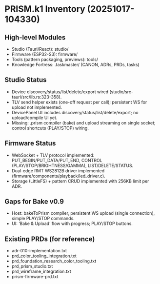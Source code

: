 # PRISM.k1 Inventory (20251017-104330)

## High-level Modules
- Studio (Tauri/React): studio/
- Firmware (ESP32-S3): firmware/
- Tools (pattern packaging, previews): tools/
- Knowledge Fortress: .taskmaster/ (CANON, ADRs, PRDs, tasks)

## Studio Status
- Device discovery/status/list/delete/export wired (studio/src-tauri/src/lib.rs:323-358).
- TLV send helper exists (one-off request per call); persistent WS for upload not implemented.
- DevicePanel UI includes discovery/status/list/delete/export; no upload/compile UI yet.
- Missing: .prism compiler (bake) and upload streaming on single socket; control shortcuts (PLAY/STOP) wiring.

## Firmware Status
- WebSocket + TLV protocol implemented: PUT_BEGIN/PUT_DATA/PUT_END, CONTROL (PLAY/STOP/BRIGHTNESS/GAMMA), LIST/DELETE/STATUS.
- Dual-edge RMT WS2812B driver implemented (firmware/components/playback/led_driver.c).
- Storage (LittleFS) + pattern CRUD implemented with 256KB limit per ADR.

## Gaps for Bake v0.9
- Host: bakeToPrism compiler, persistent WS upload (single connection), simple PLAY/STOP commands.
- UI: ‘Bake & Upload’ flow with progress; PLAY/STOP buttons.

## Existing PRDs (for reference)
- adr-010-implementation.txt
- prd_color_tooling_integration.txt
- prd_foundation_research_color_tooling.txt
- prd_prism_studio.txt
- prd_wireframe_integration.txt
- prism-firmware-prd.txt

